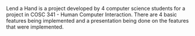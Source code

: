 Lend a Hand is a project developed by 4 computer science students for a project in COSC 341 - Human Computer Interaction. There are 4 basic features being implemented and a presentation being done on the features that were implemented.
